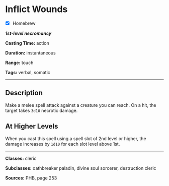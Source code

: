 # Inflict Wounds

- [x] Homebrew

***1st-level necromancy***

**Casting Time:** action

**Duration:** instantaneous

**Range:** touch

**Tags:** verbal, somatic

---

## Description
Make a melee spell attack against a creature you can reach.
On a hit, the target takes `3d10` necrotic damage.

## At Higher Levels
When you cast this spell using a spell slot of 2nd level or higher, the damage increases by `1d10` for each slot level above 1st.

---

**Classes:** cleric

**Subclasses:** oathbreaker paladin, divine soul sorcerer, destruction cleric

**Sources:** PHB, page 253

